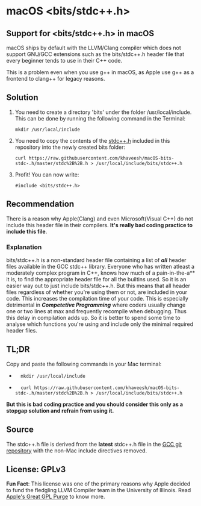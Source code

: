# macOS <bits/stdc++.h>

## Support for &lt;bits/stdc++.h> in macOS

macOS ships by default with the LLVM/Clang compiler which does not support GNU/GCC extensions such as the bits/stdc++.h header file that every beginner tends to use in their C++ code.

This is a problem even when you use g++ in macOS, as Apple use g++ as a frontend to clang++ for legacy reasons.

## Solution

1. You need to create a directory 'bits' under the folder /usr/local/include.
   This can be done by running the following command in the Terminal:

    ```fish
    mkdir /usr/local/include
    ```

2. You need to copy the contents of the [stdc++.h](../blob/master/stdc++.h) included in this repository into the newly created bits folder:

    ```fish
    curl https://raw.githubusercontent.com/khaveesh/macOS-bits-stdc-.h/master/stdc%2B%2B.h > /usr/local/include/bits/stdc++.h
    ```

3. Profit! You can now write:

    ```fish
    #include <bits/stdc++.h>
    ```

## Recommendation

There is a reason why Apple(Clang) and even Microsoft(Visual C++) do not include this header file in their compilers. **It's really bad coding practice to include this file**.

### Explanation

bits/stdc++.h is a non-standard header file containing a list of **_all_** header files available in the GCC stdc++ library. Everyone who has written atleast a moderately complex program in C++, knows how much of a pain-in-the-a\*\* it is, to find the appropriate header file for all the builtins used. So it is an easier way out to just include bits/stdc++.h. But this means that all header files regardless of whether you're using them or not, are included in your code. This increases the compilation time of your code. This is especially detrimental in ***Competetive Programming*** where coders usually change one or two lines at max and frequently recompile when debugging. Thus this delay in compilation adds up. So it is better to spend some time to analyse which functions you're using and include only the minimal required header files.

## TL;DR

Copy and paste the following commands in your Mac terminal:

* ```fish
    mkdir /usr/local/include
    ```

* ```fish
    curl https://raw.githubusercontent.com/khaveesh/macOS-bits-stdc-.h/master/stdc%2B%2B.h > /usr/local/include/bits/stdc++.h
    ```

**But this is bad coding practice and you should consider this only as a stopgap solution and refrain from using it.**

## Source

The stdc++.h file is derived from the **latest** stdc++.h file in the [GCC git repository](https://raw.githubusercontent.com/gcc-mirror/gcc/master/libstdc%2B%2B-v3/include/precompiled/stdc%2B%2B.h) with the non-Mac include directives removed.

## License: GPLv3

**Fun Fact**: This license was one of the primary reasons why Apple decided to fund the fledgling LLVM Compiler team in the University of Illinois. Read [Apple's Great GPL Purge](http://meta.ath0.com/2012/02/05/apples-great-gpl-purge/) to know more.
